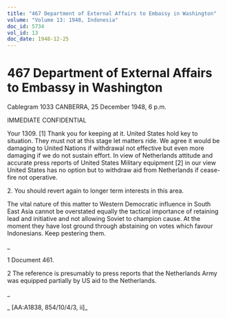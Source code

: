 ```yaml
---
title: "467 Department of External Affairs to Embassy in Washington"
volume: "Volume 13: 1948, Indonesia"
doc_id: 5734
vol_id: 13
doc_date: 1948-12-25
---
```


# 467 Department of External Affairs to Embassy in Washington

Cablegram 1033 CANBERRA, 25 December 1948, 6 p.m.

IMMEDIATE CONFIDENTIAL

Your 1309. [1] Thank you for keeping at it. United States hold key to situation. They must not at this stage let matters ride. We agree it would be damaging to United Nations if withdrawal not effective but even more damaging if we do not sustain effort. In view of Netherlands attitude and accurate press reports of United States Military equipment [2] in our view United States has no option but to withdraw aid from Netherlands if cease-fire not operative.

2\. You should revert again to longer term interests in this area.

The vital nature of this matter to Western Democratic influence in South East Asia cannot be overstated equally the tactical importance of retaining lead and initiative and not allowing Soviet to champion cause. At the moment they have lost ground through abstaining on votes which favour Indonesians. Keep pestering them.

_

1 Document 461.

2 The reference is presumably to press reports that the Netherlands Army was equipped partially by US aid to the Netherlands.

_

_ [AA:A1838, 854/10/4/3, ii]_
